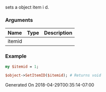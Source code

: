 sets a object item i d.
### Arguments
**Name**|**Type**|**Description**
:---|:---|:---
itemid||

### Example

```perl
my $itemid = 1;

$object->SetItemID($itemid); # Returns void
```


Generated On 2018-04-29T00:35:14-07:00